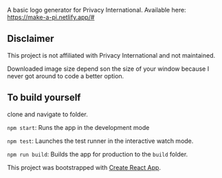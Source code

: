 A basic logo generator for Privacy International. Available here: https://make-a-pi.netlify.app/#

## Disclaimer
This project is not affiliated with Privacy International and not maintained.

Downloaded image size depend son the size of your window because I never got around to code a better option.

## To build yourself

clone and navigate to folder.

`npm start`: Runs the app in the development mode

`npm test`: Launches the test runner in the interactive watch mode.

`npm run build`: Builds the app for production to the `build` folder.

This project was bootstrapped with [Create React App](https://github.com/facebook/create-react-app).
